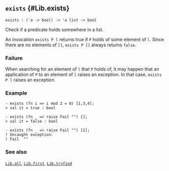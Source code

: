 ## `exists` {#Lib.exists}


```
exists : ('a -> bool) -> 'a list -> bool
```



Check if a predicate holds somewhere in a list.


An invocation `exists P l` returns true if `P` holds of some element of `l`.
Since there are no elements of `[]`, `exists P []` always returns `false`.

### Failure

When searching for an element of `l` that `P` holds of, it may happen
that an application of `P` to an element of `l` raises an
exception. In that case, `exists P l` raises an exception.

### Example

    
    - exists (fn i => i mod 2 = 0) [1,3,4];
    > val it = true : bool
    
    - exists (fn _ => raise Fail "") [];
    > val it = false : bool
    
    - exists (fn _ => raise Fail "") [1];
    ! Uncaught exception:
    ! Fail  ""
    



### See also

[`Lib.all`](#Lib.all), [`Lib.first`](#Lib.first), [`Lib.tryfind`](#Lib.tryfind)

